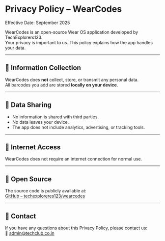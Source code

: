 # Privacy Policy – WearCodes

Effective Date: September 2025  

WearCodes is an open-source Wear OS application developed by TechExplorers123.  
Your privacy is important to us. This policy explains how the app handles your data.  

---

## 📌 Information Collection
WearCodes does **not** collect, store, or transmit any personal data.  
All barcodes you add are stored **locally on your device**.  

---

## 📌 Data Sharing
- No information is shared with third parties.  
- No data leaves your device.  
- The app does not include analytics, advertising, or tracking tools.  

---

## 📌 Internet Access
WearCodes does not require an internet connection for normal use.  

---

## 📌 Open Source
The source code is publicly available at:  
[GitHub – techexploreres123/wearcodes](https://github.com/techexploreres123/wearcodes)  

---

## 📌 Contact
If you have any questions about this Privacy Policy, please contact us:  
📧 admin@techclub.co.in
